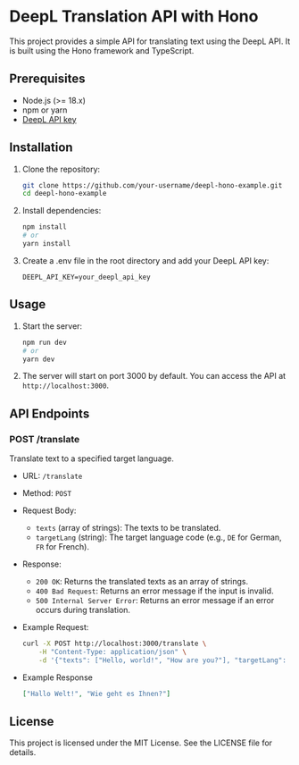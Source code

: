 # DeepL Translation API with Hono

This project provides a simple API for translating text using the DeepL API. It is built using the Hono framework and TypeScript.

## Prerequisites

- Node.js (>= 18.x)
- npm or yarn
- [DeepL API key](https://support.deepl.com/hc/en-us/articles/360020695820-API-Key-for-DeepL-s-API#h_01HM9MFQ195GTHM93RRY63M18W)

## Installation

1. Clone the repository:

   ```bash
   git clone https://github.com/your-username/deepl-hono-example.git
   cd deepl-hono-example
   ```

2. Install dependencies:

   ```bash
   npm install
   # or
   yarn install
   ```

3. Create a .env file in the root directory and add your DeepL API key:
   ```env
   DEEPL_API_KEY=your_deepl_api_key
   ```

## Usage

1. Start the server:
   ```bash
   npm run dev
   # or
   yarn dev
   ```
2. The server will start on port 3000 by default. You can access the API at `http://localhost:3000`.

## API Endpoints

### POST /translate

Translate text to a specified target language.

- URL: `/translate`
- Method: `POST`
- Request Body:

  - `texts` (array of strings): The texts to be translated.
  - `targetLang` (string): The target language code (e.g., `DE` for German, `FR` for French).

- Response:

  - `200 OK`: Returns the translated texts as an array of strings.
  - `400 Bad Request`: Returns an error message if the input is invalid.
  - `500 Internal Server Error`: Returns an error message if an error occurs during translation.

- Example Request:

  ```bash
  curl -X POST http://localhost:3000/translate \
      -H "Content-Type: application/json" \
      -d '{"texts": ["Hello, world!", "How are you?"], "targetLang": "DE"}'
  ```

- Example Response

  ```json
  ["Hallo Welt!", "Wie geht es Ihnen?"]
  ```

## License

This project is licensed under the MIT License. See the LICENSE file for details.
